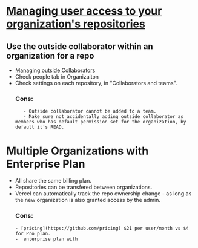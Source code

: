 

# [Managing user access to your organization's repositories](https://docs.github.com/en/organizations/managing-user-access-to-your-organizations-repositories)

## Use the outside collaborator within an organization for a repo
- [Managing outside Collaborators](https://docs.github.com/en/organizations/managing-user-access-to-your-organizations-repositories/managing-outside-collaborators)
-  Check people tab in Organizaiton
-  Check settings on each repository, in "Collaborators and teams". 
   ### Cons:
          - Outside collaborator cannot be added to a team.
          - Make sure not accidentally adding outside collaborator as members who has default permission set for the organization, by default it's READ. 

# Multiple Organizations with Enterprise Plan
- All share the same billing plan.
- Repositories can be transfered between organizations.
- Vercel can automatically track the repo ownership change - as long as the new organization is also granted access by the admin.
   ###  Cons:
      - [pricing](https://github.com/pricing) $21 per user/month vs $4 for Pro plan.
      -  enterprise plan with 



